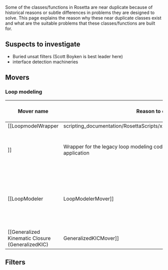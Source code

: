 Some of the classes/functions in Rosetta are near duplicate because of historical reasons or subtle differences in problems they are designed to solve. This page explains the reason why these near duplicate classes exist and what are the suitable problems that these classes/functions are built for.

## Suspects to investigate
* Buried unsat filters (Scott Boyken is best leader here)
* interface detection machineries

## Movers

### Loop modeling

|Mover name | Reason to exist | Suitable problems to solve|
|---|---|---|
|[[LoopmodelWrapper | scripting_documentation/RosettaScripts/xsd/mover_LoopmodelWrapper_type
]] | Wrapper for the legacy loop modeling code for the [[Loop modeling application | loopmodel]] such that it can be used through the RosettaScripts interface| Use this mover when you want to recapitulate the behavior of the [[Loop modeling application | loopmodel]]. Because code under this mover is to be deprecated, using [[LoopModeler|LoopModelerMover]] is recommanded|
|[[LoopModeler|LoopModelerMover]] | A refactored version of the legacy loop modeling code. Should be used through the RosettaScripts interface. | For protein loop modeling problems, use this mover. |
|[[Generalized Kinematic Closure (GeneralizedKIC)|GeneralizedKICMover]] | | |


## Filters